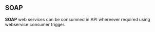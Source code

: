 ## SOAP
**SOAP** web services can be consumned in API whereever required using webservice consumer trigger.